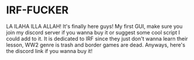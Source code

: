 # IRF-FUCKER
LA ILAHA ILLA ALLAH! It's finally here guys!
My first GUI, make sure you join my discord server if you wanna buy it or suggest some cool script I could add to it.
It is dedicated to IRF since they just don't wanna learn their lesson, WW2 genre is trash and border games are dead.
Anyways, here's the discord link if you wanna buy it!
